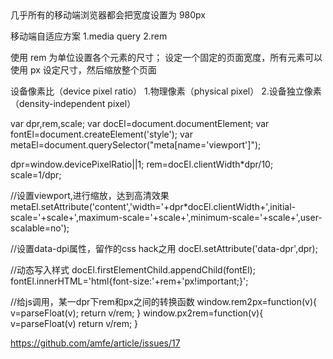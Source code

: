 <meta name="viewport" content="width=device-width, initial-scale=1.0">
几乎所有的移动端浏览器都会把宽度设置为 980px

移动端自适应方案
1.media query
2.rem


使用 rem 为单位设置各个元素的尺寸；
设定一个固定的页面宽度，所有元素可以使用 px 设定尺寸，然后缩放整个页面

设备像素比（device pixel ratio）
1.物理像素（physical pixel）
2.设备独立像素（density-independent pixel）

var dpr,rem,scale;
var docEl=document.documentElement;
var fontEl=document.createElement('style');
var metaEl=document.querySelector("meta[name='viewport']");

dpr=window.devicePixelRatio||1;
rem=docEl.clientWidth*dpr/10;
scale=1/dpr;

//设置viewport,进行缩放，达到高清效果
metaEl.setAttribute('content','width='+dpr*docEl.clientWidth+',initial-scale='+scale+',maximum-scale='+scale+',minimum-scale='+scale+',user-scalable=no');

//设置data-dpi属性，留作的css hack之用
docEl.setAttribute('data-dpr',dpr);

//动态写入样式
docEl.firstElementChild.appendChild(fontEl);
fontEl.innerHTML='html{font-size:'+rem+'px!important;}';

//给js调用，某一dpr下rem和px之间的转换函数
window.rem2px=function(v){
  v=parseFloat(v);
  return v/rem;
}
window.px2rem=function(v){
  v=parseFloat(v)
  return v/rem;
}


https://github.com/amfe/article/issues/17
